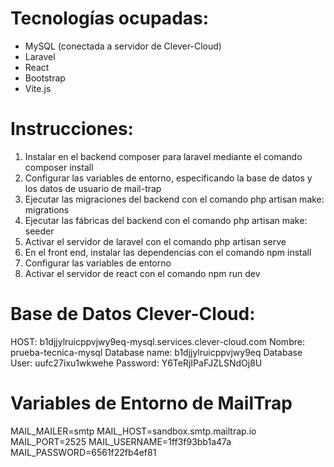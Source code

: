 # Tecnologías ocupadas:
- MySQL (conectada a servidor de Clever-Cloud)
- Laravel
- React
- Bootstrap
- Vite.js

# Instrucciones:
1. Instalar en el backend composer para laravel mediante el comando composer install
2. Configurar las variables de entorno, especificando la base de datos y los datos de usuario de mail-trap
3. Ejecutar las migraciones del backend con el comando php artisan make: migrations
4. Ejecutar las fábricas del backend con el comando php artisan make: seeder
5. Activar el servidor de laravel con el comando php artisan serve
6. En el front end, instalar las dependencias con el comando npm install
7. Configurar las variables de entorno
8. Activar el servidor de react con el comando npm run dev

# Base de Datos Clever-Cloud:
HOST: b1djjylruicppvjwy9eq-mysql.services.clever-cloud.com
Nombre: prueba-tecnica-mysql
Database name: b1djjylruicppvjwy9eq
Database User: uufc27ixu1wkwehe
Password: Y6TeRjIPaFJZLSNdOj8U

# Variables de Entorno de MailTrap
MAIL_MAILER=smtp
MAIL_HOST=sandbox.smtp.mailtrap.io
MAIL_PORT=2525
MAIL_USERNAME=1ff3f93bb1a47a
MAIL_PASSWORD=6561f22fb4ef81

